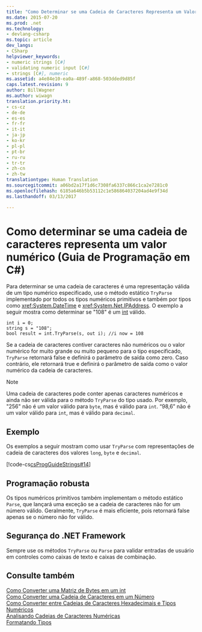 ```yaml
---
title: "Como Determinar se uma Cadeia de Caracteres Representa um Valor Numérico (Guia de Programação em C#) | Microsoft Docs"
ms.date: 2015-07-20
ms.prod: .net
ms.technology:
- devlang-csharp
ms.topic: article
dev_langs:
- CSharp
helpviewer_keywords:
- numeric strings [C#]
- validating numeric input [C#]
- strings [C#], numeric
ms.assetid: a4e84e10-ea0a-489f-a868-503dded9d85f
caps.latest.revision: 9
author: BillWagner
ms.author: wiwagn
translation.priority.ht:
- cs-cz
- de-de
- es-es
- fr-fr
- it-it
- ja-jp
- ko-kr
- pl-pl
- pt-br
- ru-ru
- tr-tr
- zh-cn
- zh-tw
translationtype: Human Translation
ms.sourcegitcommit: a06bd2a17f1d6c7308fa6337c866c1ca2e7281c0
ms.openlocfilehash: 6185a646b5b53112c1e586864037204ad4e9f34d
ms.lasthandoff: 03/13/2017

---
```

# <a name="how-to-determine-whether-a-string-represents-a-numeric-value-c-programming-guide"></a>Como determinar se uma cadeia de caracteres representa um valor numérico (Guia de Programação em C#)
Para determinar se uma cadeia de caracteres é uma representação válida de um tipo numérico especificado, use o método estático `TryParse` implementado por todos os tipos numéricos primitivos e também por tipos como <xref:System.DateTime> e <xref:System.Net.IPAddress>. O exemplo a seguir mostra como determinar se "108" é um [int](../../../csharp/language-reference/keywords/int.md) válido.  
  
```  
int i = 0;   
string s = "108";  
bool result = int.TryParse(s, out i); //i now = 108  
```  
  
 Se a cadeia de caracteres contiver caracteres não numéricos ou o valor numérico for muito grande ou muito pequeno para o tipo especificado, `TryParse` retornará false e definirá o parâmetro de saída como zero. Caso contrário, ele retornará true e definirá o parâmetro de saída como o valor numérico da cadeia de caracteres.  
  
> [!NOTE]
>  Uma cadeia de caracteres pode conter apenas caracteres numéricos e ainda não ser válida para o método `TryParse` do tipo usado. Por exemplo, "256" não é um valor válido para `byte`, mas é válido para `int`. “98,6” não é um valor válido para `int`, mas é válido para `decimal`.  
  
## <a name="example"></a>Exemplo  
 Os exemplos a seguir mostram como usar `TryParse` com representações de cadeia de caracteres dos valores `long`, `byte` e `decimal`.  
  
 [!code-cs[csProgGuideStrings#14](../../../csharp/programming-guide/strings/codesnippet/CSharp/how-to-determine-whether-a-string-represents-a-numeric-value_1.cs)]  
  
## <a name="robust-programming"></a>Programação robusta  
 Os tipos numéricos primitivos também implementam o método estático `Parse`, que lançará uma exceção se a cadeia de caracteres não for um número válido. Geralmente, `TryParse` é mais eficiente, pois retornará false apenas se o número não for válido.  
  
## <a name="net-framework-security"></a>Segurança do .NET Framework  
 Sempre use os métodos `TryParse` ou `Parse` para validar entradas de usuário em controles como caixas de texto e caixas de combinação.  
  
## <a name="see-also"></a>Consulte também  
 [Como Converter uma Matriz de Bytes em um int](../../../csharp/programming-guide/types/how-to-convert-a-byte-array-to-an-int.md)   
 [Como Converter uma Cadeia de Caracteres em um Número](../../../csharp/programming-guide/types/how-to-convert-a-string-to-a-number.md)   
 [Como Converter entre Cadeias de Caracteres Hexadecimais e Tipos Numéricos](../../../csharp/programming-guide/types/how-to-convert-between-hexadecimal-strings-and-numeric-types.md)   
 [Analisando Cadeias de Caracteres Numéricas](http://msdn.microsoft.com/library/e39324ee-72e5-42d4-a80d-bf3ee7fc6c59)   
 [Formatando Tipos](../../../standard/base-types/formatting-types.md)
